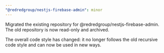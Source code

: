 ```yaml
---
"@redredgroup/nestjs-firebase-admin": minor
---
```


Migrated the existing repository for @redredgroup/nestjs-firebase-admin. The old repository is now read-only and archived.

The overall code style has changed: it no longer follows the old recursive code style and can now be used in new ways.